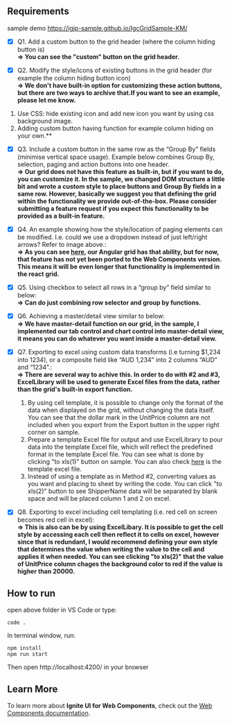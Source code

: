 ## Requirements

sample demo
https://igjp-sample.github.io/IgcGridSample-KM/

- [x] Q1. Add a custom button to the grid header (where the column hiding button is)<br>**=> You can see the "custom" button on the grid header.**

- [x] Q2. Modify the style/icons of existing buttons in the grid header (for example the column hiding button icon)<br>**=> We don't have built-in option for customizing these action buttons, but there are two ways to archive that.If you want to see an example, please let me know.**
1. Use CSS: hide existing icon and add new icon you want by using css background image.
2. Adding custom button having function for example column hiding on your own.**

- [x] Q3. Include a custom button in the same row as the “Group By” fields (minimise vertical space usage).  Example below combines Group By, selection, paging and action buttons into one header.<br>**=> Our grid does not have this feature as built-in, but if you want to do, you can customize it. In the sample, we changed DOM structure a little bit and wrote a custom style to place buttons and Group By fields in a same row. However, basically we suggest you that defining the grid within the functionality we provide out-of-the-box. Please consider submitting a feature request if you expect this functionality to be provided as a built-in feature.**

- [x] Q4. An example showing how the style/location of paging elements can be modified.  I.e. could we use a dropdown instead of just left/right arrows?  Refer to image above.:<br>**=> As you can see [here](https://www.infragistics.com/products/ignite-ui-angular/angular/components/grid/remote-data-operations#remote-paging-with-custom-paginator), our Angular grid has that ability, but for now, that feature has not yet been ported to the Web Components version. This means it will be even longer that functionality is implemented in the react grid.**

- [x] Q5. Using checkbox to select all rows in a “group by” field similar to below:<br>**=> Can do just combining row selector and group by functions.**

- [x] Q6. Achieving a master/detail view similar to below:<br>**=> We have master-detail function on our grid, in the sample, I implemented our tab control and chart control into master-detail view, it means you can do whatever you want inside a master-detail view.**

- [x] Q7. Exporting to excel using custom data transforms (i.e turning $1,234 into 1234), or a composite field like “AUD 1,234” into 2 columns “AUD” and “1234”.:<br>**=> There are several way to achive this. In order to do with #2 and #3, ExcelLibrary will be used to generate Excel files from the data, rather than the grid's built-in export function.**
    1. By using cell template, it is possible to change only the format of the data when displayed on the grid, without changing the data itself. You can see that the dollar mark in the UnitPrice column are not included when you export from the Export button in the upper right corner on sample.
    2. Prepare a template Excel file for output and use ExcelLibrary to pour data into the template Excel file, which will reflect the predefined format in the template Excel file. You can see what is done by clicking "to xls(1)" button on sample. You can also check [here](src/template.xlsx) is the template excel file.
    3. Instead of using a template as in Method #2, converting values as you want and placing to sheet by writing the code. You can click "to xls(2)" button to see ShipperName data will be separated by blank space and will be placed column 1 and 2 on excel.

- [x] Q8. Exporting to excel including cell templating (i.e. red cell on screen becomes red cell in excel):<br>**=> This is also can be by using ExcelLibary. It is possible to get the cell style by accessing each cell then reflect it to cells on excel, however since that is redundant, I would recommend defining your own style that determines the value when writing the value to the cell and applies it when needed. You can see clicking "to xls(2)" that the value of UnitPrice column chages the background color to red if the value is higher than 20000.**

## How to run

open above folder in VS Code or type:
```
code .
```

In terminal window, run:

```
npm install
npm run start
```

Then open http://localhost:4200/ in your browser


## Learn More

To learn more about **Ignite UI for Web Components**, check out the [Web Components documentation](https://infragistics.com/webcomponentssite/components/general-getting-started.html).
